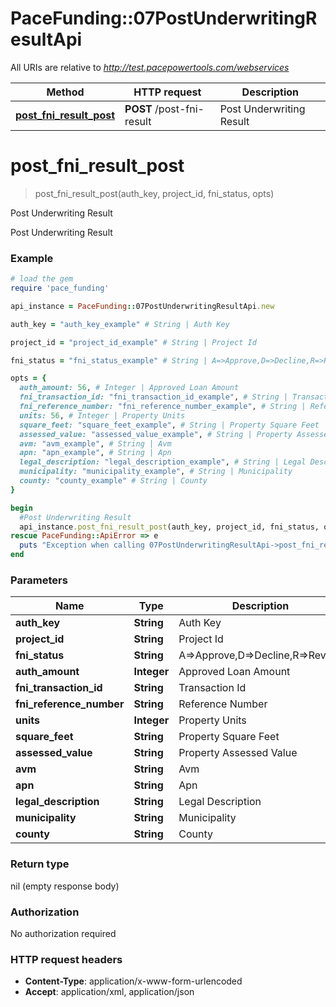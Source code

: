 # PaceFunding::07PostUnderwritingResultApi

All URIs are relative to *http://test.pacepowertools.com/webservices*

Method | HTTP request | Description
------------- | ------------- | -------------
[**post_fni_result_post**](07PostUnderwritingResultApi.md#post_fni_result_post) | **POST** /post-fni-result | Post Underwriting Result


# **post_fni_result_post**
> post_fni_result_post(auth_key, project_id, fni_status, opts)

Post Underwriting Result

Post Underwriting Result

### Example
```ruby
# load the gem
require 'pace_funding'

api_instance = PaceFunding::07PostUnderwritingResultApi.new

auth_key = "auth_key_example" # String | Auth Key

project_id = "project_id_example" # String | Project Id

fni_status = "fni_status_example" # String | A=>Approve,D=>Decline,R=>Review

opts = { 
  auth_amount: 56, # Integer | Approved Loan Amount
  fni_transaction_id: "fni_transaction_id_example", # String | Transaction Id
  fni_reference_number: "fni_reference_number_example", # String | Reference Number
  units: 56, # Integer | Property Units
  square_feet: "square_feet_example", # String | Property Square Feet
  assessed_value: "assessed_value_example", # String | Property Assessed Value
  avm: "avm_example", # String | Avm
  apn: "apn_example", # String | Apn
  legal_description: "legal_description_example", # String | Legal Description
  municipality: "municipality_example", # String | Municipality
  county: "county_example" # String | County
}

begin
  #Post Underwriting Result
  api_instance.post_fni_result_post(auth_key, project_id, fni_status, opts)
rescue PaceFunding::ApiError => e
  puts "Exception when calling 07PostUnderwritingResultApi->post_fni_result_post: #{e}"
end
```

### Parameters

Name | Type | Description  | Notes
------------- | ------------- | ------------- | -------------
 **auth_key** | **String**| Auth Key | 
 **project_id** | **String**| Project Id | 
 **fni_status** | **String**| A&#x3D;&gt;Approve,D&#x3D;&gt;Decline,R&#x3D;&gt;Review | 
 **auth_amount** | **Integer**| Approved Loan Amount | [optional] 
 **fni_transaction_id** | **String**| Transaction Id | [optional] 
 **fni_reference_number** | **String**| Reference Number | [optional] 
 **units** | **Integer**| Property Units | [optional] 
 **square_feet** | **String**| Property Square Feet | [optional] 
 **assessed_value** | **String**| Property Assessed Value | [optional] 
 **avm** | **String**| Avm | [optional] 
 **apn** | **String**| Apn | [optional] 
 **legal_description** | **String**| Legal Description | [optional] 
 **municipality** | **String**| Municipality | [optional] 
 **county** | **String**| County | [optional] 

### Return type

nil (empty response body)

### Authorization

No authorization required

### HTTP request headers

 - **Content-Type**: application/x-www-form-urlencoded
 - **Accept**: application/xml, application/json



